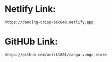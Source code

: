 # Netlify Link:
```
https://dancing-crisp-66c648.netlify.app
```
# GitHUb Link:
```
https://github.com/antik1801/ranga-vanga-store
```
